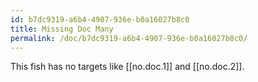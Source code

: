```yaml
---
id: b7dc9319-a6b4-4907-936e-b0a16027b8c0 
title: Missing Doc Many
permalink: /doc/b7dc9319-a6b4-4907-936e-b0a16027b8c0/
---
```

This fish has no targets like [[no.doc.1]] and [[no.doc.2]].
